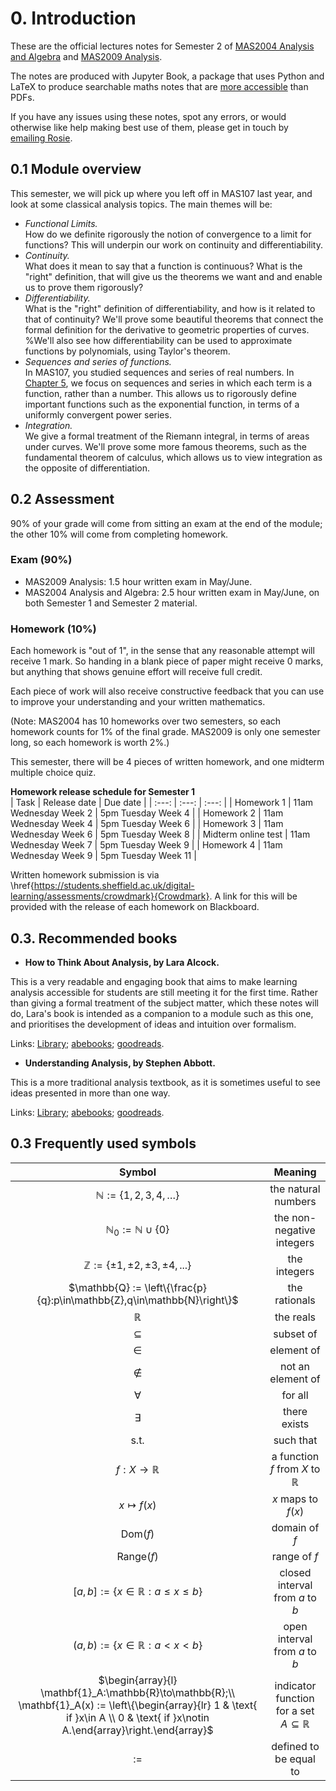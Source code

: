 # 0. Introduction

These are the official lectures notes for Semester 2 of [MAS2004 Analysis and Algebra](https://sites.google.com/sheffield.ac.uk/somasstudentintranet/programme-study-information/module-choice/somas-module-directory/somas-module-directory-202425/mas2004-analysis-and-algebra) and [MAS2009 Analysis](https://sites.google.com/sheffield.ac.uk/somasstudentintranet/programme-study-information/module-choice/somas-module-directory/somas-module-directory-202425/mas2009-analysis). 

The notes are produced with Jupyter Book, a package that uses Python and LaTeX to produce searchable maths notes that are [more accessible](https://abestshef.github.io/jupyter/Intro.html) than PDFs. 

If you have any issues using these notes, spot any errors, or would otherwise like help making best use of them, please get in touch by [emailing Rosie](mailto:r.j.shewellbrockway@sheffield.ac.uk).

## 0.1 Module overview 

This semester, we will pick up where you left off in MAS107 last year, and look at some classical analysis topics. The main themes will be:

- *Functional Limits.* <br> How do we definite rigorously the notion of convergence to a limit for functions? This will underpin our work on continuity and differentiability.
- *Continuity.* <br> What does it mean to say that a function is continuous? What is the "right" definition, that will give us the theorems we want and and enable us to prove them rigorously?
- *Differentiability.* <br> What is the "right" definition of differentiability, and how is it related to that of continuity? We'll prove some beautiful theorems that connect the formal definition for the derivative to geometric properties of curves. %We'll also see how differentiability can be used to approximate functions by polynomials, using Taylor's theorem.
- *Sequences and series of functions.* <br> In MAS107, you studied sequences and series of real numbers. In [Chapter 5](chap:seq&seriesoffns), we focus on sequences and series in which each term is a function, rather than a number. This allows us to rigorously define important functions such as the exponential function, in terms of a uniformly convergent power series.
- *Integration.* <br> We give a formal treatment of the Riemann integral, in terms of areas under curves. We'll prove some more famous theorems, such as the fundamental theorem of calculus, which allows us to view integration as the opposite of differentiation.

## 0.2 Assessment

90\% of your grade will come from sitting an exam at the end of the module; the other 10\% will come from completing homework.

### Exam (90\%)

- MAS2009 Analysis: 1.5 hour written exam in May/June.
- MAS2004 Analysis and Algebra: 2.5 hour written exam in May/June, on both Semester 1 and Semester 2 material.

### Homework (10\%)

Each homework is "out of 1", in the sense that any reasonable attempt will receive 1 mark. So handing in a blank piece of paper might receive 0 marks, but anything that shows genuine effort will receive full credit.

Each piece of work will also receive constructive feedback that you can use to improve your understanding and your written mathematics.

(Note: MAS2004 has 10 homeworks over two semesters, so each homework counts for 1\% of the final grade. MAS2009 is only one semester long, so each homework is worth 2\%.)

This semester, there will be 4 pieces of written homework, and one midterm multiple choice quiz.

**Homework release schedule for Semester 1** <br>
| Task | Release date | Due date |
| :---: | :---: | :---: |
| Homework 1 | 11am Wednesday Week 2 | 5pm Tuesday Week 4 |
| Homework 2 | 11am Wednesday Week 4 | 5pm Tuesday Week 6 |
| Homework 3 | 11am Wednesday Week 6 | 5pm Tuesday Week 8 |
| Midterm online test | 11am Wednesday Week 7 | 5pm Tuesday Week 9 |
| Homework 4 | 11am Wednesday Week 9 | 5pm Tuesday Week 11 |

Written homework submission is via \href{https://students.sheffield.ac.uk/digital-learning/assessments/crowdmark}{Crowdmark}. A link for this will be provided with the release of each homework on Blackboard.

## 0.3. Recommended books

- **How to Think About Analysis, by Lara Alcock.**

This is a very readable and engaging book that aims to make learning analysis accessible for students are still meeting it for the first time. Rather than giving a formal treatment of the subject matter, which these notes will do, Lara's book is intended as a companion to a module such as this one, and prioritises the development of ideas and intuition over formalism.

Links: [Library](https://find.shef.ac.uk/permalink/f/15enftp/44SFD_ALMA_DS51268789000001441); [abebooks](https://www.abebooks.co.uk/9780198723530/Think-Analysis-Alcock-Lara-0198723539/plp); [goodreads](https://www.goodreads.com/book/show/24683010-how-to-think-about-analysis).

- **Understanding Analysis, by Stephen Abbott.**

This is a more traditional analysis textbook, as it is sometimes useful to see ideas presented in more than one way.

Links: [Library](https://find.shef.ac.uk/permalink/f/1lephdb/44SFD_ALMA_DS51360822510001441); [abebooks](https://www.abebooks.co.uk/9781493950263/Understanding-Analysis-Stephen-Abbott-1493950266/plp); [goodreads](https://www.goodreads.com/book/show/26457662-understanding-analysis).



## 0.3 Frequently used symbols

| Symbol | Meaning |
| :---: | :---: |
| $\mathbb{N} := \{1,2,3,4,\ldots\}$ | the natural numbers |
| $\mathbb{N}_0 := \mathbb{N}\cup\{0\}$ | the non-negative integers |
| $\mathbb{Z} := \{\pm 1,\pm 2,\pm 3,\pm 4,...\}$ | the integers |
| $\mathbb{Q} := \left\{\frac{p}{q}:p\in\mathbb{Z},q\in\mathbb{N}\right\}$ | the rationals |
| $\mathbb{R}$ | the reals |
| $\subseteq$ | subset of |
| $\in$ | element of |
| $\notin$ | not an element of |
| $\forall$ | for all |
| $\exists$ | there exists |
| s.t. | such that |
| $f:X\to\mathbb{R}$ | a function $f$ from $X$ to $\mathbb{R}$ |
| $x\mapsto f(x)$ | $x$ maps to $f(x)$ |
| $\text{Dom}(f)$ | domain of $f$ |
| $\text{Range}(f)$ | range of $f$ |
| $[a,b]:=\{x\in\mathbb{R}:a\leq x\leq b\}$ | closed interval from $a$ to $b$ |
| $(a,b):=\{x\in\mathbb{R}:a<x<b\}$ | open interval from $a$ to $b$ |
| $\begin{array}{l} \mathbf{1}_A:\mathbb{R}\to\mathbb{R};\\ \mathbf{1}_A(x) := \left\{\begin{array}{lr} 1 & \text{ if }x\in A \\ 0 & \text{ if }x\notin A.\end{array}\right.\end{array}$ | indicator function for a set $A\subseteq\mathbb{R}$ |
| $:=$ | defined to be equal to |
